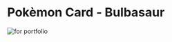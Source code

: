 # Pokèmon Card - Bulbasaur


![for portfolio](https://user-images.githubusercontent.com/98322694/161059246-03cc5e05-3a2e-45fe-aade-d4853d44f5c7.png)
